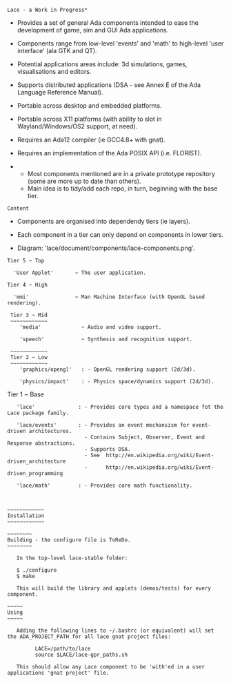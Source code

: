 ~~~~
Lace - a Work in Progress*
~~~~

   - Provides a set of general Ada components intended to ease the development of game, sim and GUI Ada applications.
   
   - Components range from low-level 'events' and 'math' to high-level 'user interface' (ala GTK and QT).
   - Potential applications areas include: 3d simulations, games, visualisations and editors.

   - Supports distributed applications (DSA - see Annex E of the Ada Language Reference Manual).

   - Portable across desktop and embedded platforms.
   - Portable across X11 platforms (with ability to slot in Wayland/Windows/OS2 support, at need).

   - Requires an Ada12 compiler (ie GCC4.8+ with gnat).
   - Requires an implementation of the Ada POSIX API (i.e. FLORIST).


* 
  - Most components mentioned are in a private prototype repository (some are more up to date than others). 
  - Main idea is to tidy/add each repo, in turn, beginning with the base tier.
  


~~~~~~~
Content
~~~~~~~

   - Components are organised into dependendy tiers (ie layers).
   - Each component in a tier can only depend on components in lower tiers.

   - Diagram: 'lace/document/components/lace-components.png'.

   ~~~~~~~~~~~~
   Tier 5 ~ Top
   ~~~~~~~~~~~~
      'User Applet'       ~ The user application.

   ~~~~~~~~~~~~~
   Tier 4 ~ High
   ~~~~~~~~~~~~~
      'mmi'               ~ Man Machine Interface (with OpenGL based rendering).

  ~~~~~~~~~~~~~
   Tier 3 ~ Mid
   ~~~~~~~~~~~~
      'media'             ~ Audio and video support.
      
      'speech'            ~ Synthesis and recognition support.

   ~~~~~~~~~~~~
   Tier 2 ~ Low
   ~~~~~~~~~~~~
      'graphics/opengl'   : - OpenGL rendering support (2d/3d).
      
      'physics/impact'    : - Physics space/dynamics support (2d/3d).

   ~~~~~~~~~~~~~
   Tier 1 ~ Base
   ~~~~~~~~~~~~~
      'lace'              : - Provides core types and a namespace fot the Lace package family.
    
      'lace/events'       : - Provides an event mechansism for event-driven architectures.
                            - Contains Subject, Observer, Event and Response abstractions.
                            - Supports DSA.
                            - See  http://en.wikipedia.org/wiki/Event-driven_architecture
                            -      http://en.wikipedia.org/wiki/Event-driven_programming
    
      'lace/math'         : - Provides core math functionality.
    
    
   
~~~~~~~~~~~~
Installation
~~~~~~~~~~~~

   ~~~~~~~~
   Building - the configure file is ToReDo.
   ~~~~~~~~

      In the top-level lace-stable folder:
   
      $ ./configure
      $ make
   
      This will build the library and applets (demos/tests) for every component.
   
   ~~~~~
   Using 
   ~~~~~

      Adding the following lines to ~/.bashrc (or equivalent) will set the ADA_PROJECT_PATH for all lace gnat project files:

            LACE=/path/to/lace
            source $LACE/lace-gpr_paths.sh

      This should allow any Lace component to be 'with'ed in a user applications 'gnat project' file.
